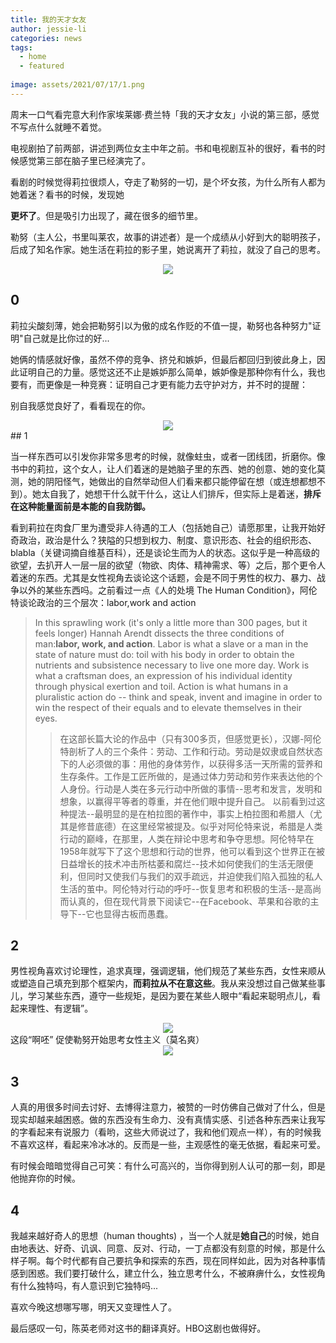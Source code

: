 ```yaml
---
title: 我的天才女友
author: jessie-li
categories: news
tags:
  - home
  - featured
 
image: assets/2021/07/17/1.png
---
```

周末一口气看完意大利作家埃莱娜·费兰特「我的天才女友」小说的第三部，感觉不写点什么就睡不着觉。

电视剧拍了前两部，讲述到两位女主中年之前。书和电视剧互补的很好，看书的时候感觉第三部在脑子里已经演完了。

看剧的时候觉得莉拉很烦人，夺走了勒努的一切，是个坏女孩，为什么所有人都为她着迷？看书的时候，发现她

**更坏了**。但是吸引力出现了，藏在很多的细节里。

勒努（主人公，书里叫莱农，故事的讲述者）是一个成绩从小好到大的聪明孩子，后成了知名作家。她生活在莉拉的影子里，她说离开了莉拉，就没了自己的思考。
<div align=center><img src="/assets/2021/07/17/2.png"/></div>

## 0

莉拉尖酸刻薄，她会把勒努引以为傲的成名作贬的不值一提，勒努也各种努力"证明"自己就是比你过的好...

她俩的情感就好像，虽然不停的竞争、挤兑和嫉妒，但最后都回归到彼此身上，因此证明自己的力量。感觉这还不止是嫉妒那么简单，嫉妒像是那种你有什么，我也要有，而更像是一种竞赛：证明自己才更有能力去守护对方，并不时的提醒：

别自我感觉良好了，看看现在的你。

<div align=center><img src="/assets/2021/07/17/3.png"/></div>
## 1

当一样东西可以引发你非常多思考的时候，就像蛀虫，或者一团线团，折磨你。像书中的莉拉，这个女人，让人们着迷的是她脑子里的东西、她的创意、她的变化莫测，她的阴阳怪气，她做出的自然举动但人们看来都只能停留在想（或连想都想不到）。她太自我了，她想干什么就干什么，这让人们排斥，但实际上是着迷，**排斥在这种能量面前是本能的自我防御。**

看到莉拉在肉食厂里为遭受非人待遇的工人（包括她自己）请愿那里，让我开始好奇政治，政治是什么？狭隘的只想到权力、制度、意识形态、社会的组织形态、blabla（关键词摘自维基百科），还是谈论生而为人的状态。这似乎是一种高级的欲望，去扒开人一层一层的欲望（物欲、肉体、精神需求、等）之后，那个更令人着迷的东西。尤其是女性视角去谈论这个话题，会是不同于男性的权力、暴力、战争以外的某些东西吗。之前看过一点《人的处境 The Human Condition》，阿伦特谈论政治的三个层次：labor,work and action

>In this sprawling work (it's only a little more than 300 pages, but it feels longer) Hannah Arendt dissects the three conditions of man:**labor, work, and action**. Labor is what a slave or a man in the state of nature must do: toil with his body in order to obtain the nutrients and subsistence necessary to live one more day. Work is what a craftsman does, an expression of his individual identity through physical exertion and toil. Action is what humans in a pluralistic action do -- think and speak, invent and imagine in order to win the respect of their equals and to elevate themselves in their eyes.
>>在这部长篇大论的作品中（只有300多页，但感觉更长），汉娜-阿伦特剖析了人的三个条件：劳动、工作和行动。劳动是奴隶或自然状态下的人必须做的事：用他的身体劳作，以获得多活一天所需的营养和生存条件。工作是工匠所做的，是通过体力劳动和劳作来表达他的个人身份。行动是人类在多元行动中所做的事情--思考和发言，发明和想象，以赢得平等者的尊重，并在他们眼中提升自己。
>>以前看到过这种提法--最明显的是在柏拉图的著作中，事实上柏拉图和希腊人（尤其是修昔底德）在这里经常被提及。似乎对阿伦特来说，希腊是人类行动的巅峰，在那里，人类在辩论中思考和争夺思想。阿伦特早在1958年就写下了这个思想和行动的世界，他可以看到这个世界正在被日益增长的技术冲击所枯萎和腐烂--技术如何使我们的生活无限便利，但同时又使我们与我们的双手疏远，并迫使我们陷入孤独的私人生活的茧中。阿伦特对行动的呼吁--恢复思考和积极的生活--是高尚而认真的，但在现代背景下阅读它--在Facebook、苹果和谷歌的主导下--它也显得古板而愚蠢。
## 2

男性视角喜欢讨论理性，追求真理，强调逻辑，他们规范了某些东西，女性来顺从或塑造自己填充到那个框架内，**而莉拉从不在意这些**。我从来没想过自己做某些事儿，学习某些东西，遵守一些规矩，是因为要在某些人眼中“看起来聪明点儿，看起来理性、有逻辑”。

<div align=center><img src="/assets/2021/07/17/4.png"/></div>
这段“啊呸” 促使勒努开始思考女性主义（莫名爽）

<div align=center><img src="/assets/2021/07/17/5.png"/></div>

## 3

人真的用很多时间去讨好、去博得注意力，被赞的一时仿佛自己做对了什么，但是现实却越来越困惑。做的东西没有生命力、没有真情实感、引述各种东西来让我写的字看起来有说服力（看哟，这些大师说过了，我和他们观点一样），有的时候我不喜欢这样，看起来冷冰冰的。反而是一些，主观感性的毫无依据，看起来可爱。

有时候会暗暗觉得自己可笑：有什么可高兴的，当你得到别人认可的那一刻，即是他抛弃你的时候。

## 4

我越来越好奇人的思想（human thoughts) ，当一个人就是**她自己**的时候，她自由地表达、好奇、讥讽、同意、反对、行动，一丁点都没有刻意的时候，那是什么样子啊。每个时代都有自己要抗争和探索的东西，现在同样如此，因为对各种事情感到困惑。我们要打破什么，建立什么，独立思考什么，不被麻痹什么，女性视角有什么独特吗，有人意识到它独特吗...

喜欢今晚这想哪写哪，明天又变理性人了。

最后感叹一句，陈英老师对这书的翻译真好。HBO这剧也做得好。


